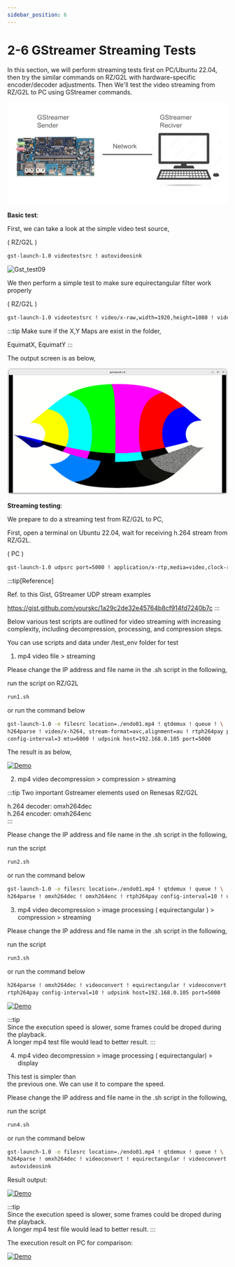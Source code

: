 ```yaml
---
sidebar_position: 6
---
```


# 2-6 GStreamer Streaming Tests

In this section, we will perform streaming tests first on PC/Ubuntu 22.04, then try the similar commands on RZ/G2L with hardware-specific encoder/decoder adjustments.
Then We'll test the video streaming from RZ/G2L to PC using GStreamer commands.  

![Gst_network](./image/Gst_network.png)

**Basic test**:

First, we can take a look at the simple video test source,

( RZ/G2L )

```bash
gst-launch-1.0 videotestsrc ! autovideosink
```

![Gst_test09](./img/Gst_test09.png)

We then perform a simple test to make sure equirectangular filter work properly

( RZ/G2L )

```bash
gst-launch-1.0 videotestsrc ! video/x-raw,width=1920,height=1080 ! videoconvert ! equirectangular ! videoconvert ! autovideosink
```

:::tip
Make sure if the X,Y Maps are exist in the folder,

EquimatX, EquimatY
:::

The output screen is as below,

![Gst_test10](./image/Gst_test10.png)

**Streaming testing**:

We prepare to do a streaming test from RZ/G2L to PC,  

First, open a terminal on Ubuntu 22.04, wait for
receiving h.264 stream from RZ/G2L.  

( PC )

```bash
gst-launch-1.0 udpsrc port=5000 ! application/x-rtp,media=video,clock-rate=90000,encoding-name=H264,payload=96 ! rtph264depay ! avdec_h264 ! autovideosink
```

:::tip[Reference]  

Ref. to this Gist, GStreamer UDP stream examples

https://gist.github.com/yourskc/1a29c2de32e45764b8cf914fd7240b7c
:::

Below various test scripts are outlined for video streaming with increasing complexity, including decompression, processing, and compression steps.

You can use scripts and data under /test_env folder for test

1. mp4 video file > streaming

Please change the IP address and file name in the .sh script in the following,

run the script on RZ/G2L

```bash
run1.sh
```

or run the command below

```bash
gst-launch-1.0 -e filesrc location=./endo01.mp4 ! qtdemux ! queue ! \
h264parse ! video/x-h264, stream-format=avc,alignment=au ! rtph264pay pt=96 name=pay0 \
config-interval=3 mtu=6000 ! udpsink host=192.168.0.105 port=5000
```

The result is as below,

[![Demo](https://img.youtube.com/vi/gU_vH49LFrU/0.jpg)](https://www.youtube.com/watch?v=gU_vH49LFrU)

2. mp4 video decompression > compression > streaming

:::tip
Two important Gstreamer elements used on Renesas RZ/G2L  

h.264 decoder: omxh264dec  
h.264 encoder: omxh264enc  
:::

Please change the IP address and file name in the .sh script in the following,

run the script

```bash
run2.sh
```

or run the command below

```bash
gst-launch-1.0 -e filesrc location=./endo01.mp4 ! qtdemux ! queue ! \
h264parse ! omxh264dec ! omxh264enc ! rtph264pay config-interval=10 ! udpsink host=192.168.0.105 port=5000
```

3. mp4 video decompression > image processing ( equirectangular ) > compression > streaming

Please change the IP address and file name in the .sh script in the following,

run the script

```bash
run3.sh
```

or run the command below

```bash
h264parse ! omxh264dec ! videoconvert ! equirectangular ! videoconvert ! omxh264enc ! 
rtph264pay config-interval=10 ! udpsink host=192.168.0.105 port=5000
```

[![Demo](https://img.youtube.com/vi/p5NOGUasSQM/0.jpg)](https://www.youtube.com/watch?v=p5NOGUasSQM)

:::tip  
Since the execution speed is slower, some frames
could be droped during the playback.  
A longer mp4 test file would lead to better
result.
:::

4. mp4 video decompression > image processing ( equirectangular) > display

This test is simpler than  
the previous one. We can use it to compare the speed.  

Please change the IP address and file name in the .sh script in the following,

run the script

```bash
run4.sh
```

or run the command below

```bash
gst-launch-1.0 -e filesrc location=./endo01.mp4 ! qtdemux ! queue ! \
h264parse ! omxh264dec ! videoconvert ! equirectangular ! videoconvert !
 autovideosink
```

Result output:

[![Demo](https://img.youtube.com/vi/66BR8egNx50/0.jpg)](https://www.youtube.com/watch?v=66BR8egNx50)

:::tip  
Since the execution speed is slower, some frames
could be droped during the playback.  
A longer mp4 test file would lead to better
result.
:::

The execution result on PC for comparison:  

[![Demo](https://img.youtube.com/vi/Y4KDGOf6I40/0.jpg)](https://www.youtube.com/watch?v=Y4KDGOf6I40)
